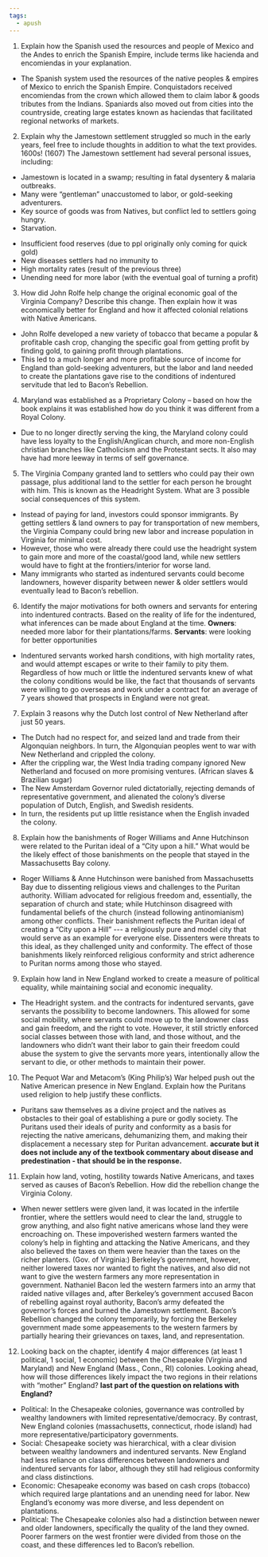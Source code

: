 ```yaml
---
tags:
  - apush
--- 
```

1. Explain how the Spanish used the resources and people of Mexico and the Andes to enrich the Spanish
Empire, include terms like hacienda and encomiendas in your explanation.
- The Spanish system used the resources of the native peoples & empires of Mexico to enrich the Spanish Empire. Conquistadors received encomiendas from the crown which allowed them to claim labor & goods tributes from the Indians. Spaniards also moved out from cities into the countryside, creating large estates known as haciendas that facilitated regional networks of markets.

2. Explain why the Jamestown settlement struggled so much in the early years, feel free to include
thoughts in addition to what the text provides.
1600s! (1607)
The Jamestown settlement had several personal issues, including:
- Jamestown is located in a swamp; resulting in fatal dysentery & malaria outbreaks.
- Many were “gentleman” unaccustomed to labor, or gold-seeking adventurers.
- Key source of goods was from Natives, but conflict led to settlers going hungry.
- Starvation.
* Insufficient food reserves (due to ppl originally only coming for quick gold)
* New diseases settlers had no immunity to
* High mortality rates (result of the previous three)
* Unending need for more labor (with the eventual goal of turning a profit)

3. How did John Rolfe help change the original economic goal of the Virginia Company? Describe this
change. Then explain how it was economically better for England and how it affected colonial
relations with Native Americans.
- John Rolfe developed a new variety of tobacco that became a popular & profitable cash crop, changing the specific goal from getting profit by finding gold, to gaining profit through plantations.
- This led to a much longer and more profitable source of income for England than gold-seeking adventurers, but the labor and land needed to create the plantations gave rise to the conditions of indentured servitude that led to Bacon’s Rebellion.

4. Maryland was established as a Proprietary Colony – based on how the book explains it was
established how do you think it was different from a Royal Colony.
- Due to no longer directly serving the king, the Maryland colony could have less loyalty to the English/Anglican church, and more non-English christian branches like Catholicism and the Protestant sects. It also may have had more leeway in terms of self governance.


5. The Virginia Company granted land to settlers who could pay their own passage, plus additional
land to the settler for each person he brought with him. This is known as the Headright System. What are 3 possible social consequences of this system.
- Instead of paying for land, investors could sponsor immigrants. By getting settlers & land owners to pay for transportation of new members, the Virginia Company could bring new labor and increase population in Virginia for minimal cost.
- However, those who were already there could use the headright system to gain more and more of the coastal/good land, while new settlers would have to fight at the frontiers/interior for worse land.
- Many immigrants who started as indentured servants could become landowners, however disparity between newer & older settlers would eventually lead to Bacon’s rebellion.


6. Identify the major motivations for both owners and servants for entering into indentured contracts. Based on the reality of life for the indentured, what inferences can be made about England at the time.
**Owners**: needed more labor for their plantations/farms.
**Servants**: were looking for better opportunities
- Indentured servants worked harsh conditions, with high mortality rates, and would attempt escapes or write to their family to pity them. Regardless of how much or little the indentured servants knew of what the colony conditions would be like, the fact that thousands of servants were willing to go overseas and work under a contract for an average of 7 years showed that prospects in England were not great.

7. Explain 3 reasons why the Dutch lost control of New Netherland after just 50 years.
- The Dutch had no respect for, and seized land and trade from their Algonquian neighbors. In turn, the Algonquian peoples went to war with New Netherland and crippled the colony.
- After the crippling war, the West India trading company ignored New Netherland and focused on more promising ventures. (African slaves & Brazilian sugar)
- The New Amsterdam Governor ruled dictatorially, rejecting demands of representative government, and alienated the colony’s diverse population of Dutch, English, and Swedish residents.
- In turn, the residents put up little resistance when the English invaded the colony.


8. Explain how the banishments of Roger Williams and Anne Hutchinson were related to the Puritan
ideal of a “City upon a hill.” What would be the likely effect of those banishments on the people
that stayed in the Massachusetts Bay colony.
- Roger Williams & Anne Hutchinson were banished from Massachusetts Bay due to dissenting religious views and challenges to the Puritan authority. William advocated for religious freedom and, essentially, the separation of church and state; while Hutchinson disagreed with fundamental beliefs of the church (instead following antinomianism) among other conflicts.
	Their banishment reflects the Puritan ideal of creating a “City upon a Hill” --- a religiously pure and model city that would serve as an example for everyone else. Dissenters were threats to this ideal, as they challenged unity and conformity.
	The effect of those banishments likely reinforced religious conformity and strict adherence to Puritan norms among those who stayed.

9. Explain how land in New England worked to create a measure of political equality, while
maintaining social and economic inequality.
- The Headright system. and the contracts for indentured servants, gave servants the possibility to become landowners. This allowed for some social mobility, where servants could move up to the landowner class and gain freedom, and the right to vote.
However, it still strictly enforced social classes between those with land, and those without, and the landowners who didn’t want their labor to gain their freedom could abuse the system to give the servants more years, intentionally allow the servant to die, or other methods to maintain their power.


10. The Pequot War and Metacom’s (King Philip’s) War helped push out the Native American presence
in New England. Explain how the Puritans used religion to help justify these conflicts.
- Puritans saw themselves as a divine project and the natives as obstacles to their goal of establishing a pure or godly society. The Puritans used their ideals of purity and conformity as a basis for rejecting the native americans, dehumanizing them, and making their displacement a necessary step for Puritan advancement.
**accurate but it does not include any of the textbook commentary about disease and predestination - that should be in the response.**

11. Explain how land, voting, hostility towards Native Americans, and taxes served as causes of Bacon’s
Rebellion. How did the rebellion change the Virginia Colony.
- When newer settlers were given land, it was located in the infertile frontier, where the settlers would need to clear the land, struggle to grow anything, and also fight native americans whose land they were encroaching on.
	These impoverished western farmers wanted the colony’s help in fighting and attacking the Native Americans, and they also believed the taxes on them were heavier than the taxes on the richer planters. (Gov. of Virginia:) Berkeley’s government, however, neither lowered taxes nor wanted to fight the natives, and also did not want to give the western farmers any more representation in government.
	Nathaniel Bacon led the western farmers into an army that raided native villages and, after Berkeley’s government accused Bacon of rebelling against royal authority, Bacon’s army defeated the governor’s forces and burned the Jamestown settlement.
	Bacon’s Rebellion changed the colony temporarily, by forcing the Berkeley government made some appeasements to the western farmers by partially hearing their grievances on taxes, land, and representation.


12. Looking back on the chapter, identify 4 major differences (at least 1 political, 1 social, 1 economic)
between the Chesapeake (Virginia and Maryland) and New England (Mass., Conn., RI) colonies. Looking ahead, how will those differences likely impact the two regions in their relations with “mother” England?
**last part of the question on relations with England?**
- Political: In the Chesapeake colonies, governance was controlled by wealthy landowners with limited representative/democracy. By contrast, New England colonies (massachusetts, connecticut, rhode island) had more representative/participatory governments.
- Social: Chesapeake society was hierarchical, with a clear division between wealthy landowners and indentured servants. New England had less reliance on class differences between landowners and indentured servants for labor, although they still had religious conformity and class distinctions.
- Economic: Chesapeake economy was based on cash crops (tobacco) which required large plantations and an unending need for labor. New England’s economy was more diverse, and less dependent on plantations.
- Political: The Chesapeake colonies also had a distinction between newer and older landowners, specifically the quality of the land they owned. Poorer farmers on the west frontier were divided from those on the coast, and these differences led to Bacon’s rebellion.
